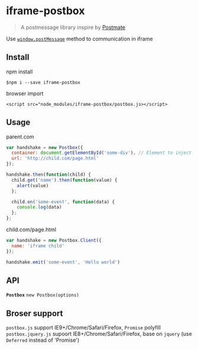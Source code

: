 # iframe-postbox
> A postmessage library inspire by [Postmate](https://github.com/dollarshaveclub/postmate)

Use [`window.postMessage`](https://developer.mozilla.org/en-US/docs/Web/API/Window/postMessage) method to communication in iframe

## Install

npm install

`$npm i --save iframe-postbox`

browser import

`<script src="node_modules/iframe-postbox/postbox.js></script>`

## Usage

parent.com

```js
var handshake = new Postbox({
  container: document.getElementById('some-div'), // Element to inject iframe into
  url: 'http://child.com/page.html'
});

handshake.then(function(child) {
  child.get('name').then(function(value) {
    alert(value)
  };

  child.on('some-event', function(data) {
    console.log(data)
  };
};
```

child.com/page.html

```js
var handshake = new Postbox.Client({
  name: 'iframe child'
});

handshake.emit('some-event', 'Hello world')
```

## API

**`Postbox`**
`new Postbox(options)`

## Broser support

`postbox.js` support IE9+/Chrome/Safari/Firefox, `Promise` polyfill
`postbox.jquery.js` supoort IE8+/Chrome/Safari/Firefox, base on `jquery` (use `Deferred` instead of 'Promise')
